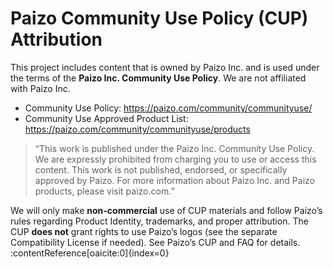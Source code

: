 # Paizo Community Use Policy (CUP) Attribution

This project includes content that is owned by Paizo Inc. and is used under the terms of the **Paizo Inc. Community Use Policy**. We are not affiliated with Paizo Inc.

- Community Use Policy: https://paizo.com/community/communityuse/
- Community Use Approved Product List: https://paizo.com/community/communityuse/products

> “This work is published under the Paizo Inc. Community Use Policy. We are expressly prohibited from charging you to use or access this content. This work is not published, endorsed, or specifically approved by Paizo. For more information about Paizo Inc. and Paizo products, please visit paizo.com.”

We will only make **non-commercial** use of CUP materials and follow Paizo’s rules regarding Product Identity, trademarks, and proper attribution. The CUP **does not** grant rights to use Paizo’s logos (see the separate Compatibility License if needed). See Paizo’s CUP and FAQ for details. :contentReference[oaicite:0]{index=0}
